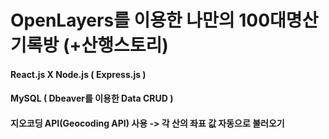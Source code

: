 # OpenLayers를 이용한 나만의 100대명산 기록방 (+산행스토리)

#### React.js X Node.js ( Express.js )

#### MySQL ( Dbeaver를 이용한 Data CRUD )

#### 지오코딩 API(Geocoding API) 사용 -> 각 산의 좌표 값 자동으로 불러오기
